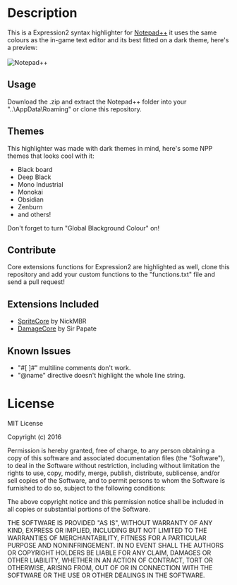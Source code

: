 # Description
This is a Expression2 syntax highlighter for [Notepad++](https://notepad-plus-plus.org/) it uses the same colours as the in-game text editor and its best fitted on a dark theme, here's a preview:<br /><br />
![Notepad++](http://i.imgur.com/AH2MuCz.png)

## Usage
Download the .zip and extract the Notepad++ folder into your "..\AppData\Roaming\" or clone this repository.

## Themes
This highlighter was made with dark themes in mind, here's some NPP themes that looks cool with it:

- Black board
- Deep Black
- Mono Industrial
- Monokai
- Obsidian
- Zenburn
- and others!

Don't forget to turn "Global Blackground Colour" on!

## Contribute
Core extensions functions for Expression2 are highlighted as well, clone this repository and add your custom functions to the "functions.txt" file and send a pull request!

## Extensions Included
- [SpriteCore](http://steamcommunity.com/sharedfiles/filedetails/?id=811333794) by NickMBR
- [DamageCore](http://steamcommunity.com/sharedfiles/filedetails/?id=217370580) by Sir Papate

## Known Issues
- "#[ ]#" multiline comments don't work.
- "@name" directive doesn't highlight the whole line string.

# License

MIT License

Copyright (c) 2016 

Permission is hereby granted, free of charge, to any person obtaining a copy
of this software and associated documentation files (the "Software"), to deal
in the Software without restriction, including without limitation the rights
to use, copy, modify, merge, publish, distribute, sublicense, and/or sell
copies of the Software, and to permit persons to whom the Software is
furnished to do so, subject to the following conditions:

The above copyright notice and this permission notice shall be included in all
copies or substantial portions of the Software.

THE SOFTWARE IS PROVIDED "AS IS", WITHOUT WARRANTY OF ANY KIND, EXPRESS OR
IMPLIED, INCLUDING BUT NOT LIMITED TO THE WARRANTIES OF MERCHANTABILITY,
FITNESS FOR A PARTICULAR PURPOSE AND NONINFRINGEMENT. IN NO EVENT SHALL THE
AUTHORS OR COPYRIGHT HOLDERS BE LIABLE FOR ANY CLAIM, DAMAGES OR OTHER
LIABILITY, WHETHER IN AN ACTION OF CONTRACT, TORT OR OTHERWISE, ARISING FROM,
OUT OF OR IN CONNECTION WITH THE SOFTWARE OR THE USE OR OTHER DEALINGS IN THE
SOFTWARE.
